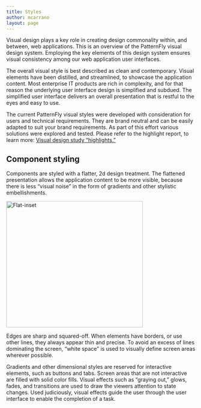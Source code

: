 ```yaml
---
title: Styles
author: mcarrano
layout: page
---
```

Visual design plays a key role in creating design commonality within, and between, web applications. This is an overview of the PatternFly visual design system. Employing the key elements of this design system ensures visual consistency among our web application user interfaces.

The overall visual style is best described as clean and contemporary. Visual elements have been distilled, and streamlined, to showcase the application content. Most enterprise IT products are rich in complexity, and for that reason the underlying user interface design is simplified and subdued. The simplified user interface delivers an overall presentation that is restful to the eyes and easy to use.

The current PatternFly visual styles were developed with consideration for users and technical requirements. They are brand neutral and can be easily adapted to suit your brand requirements. As part of this effort various solutions were explored and tested. Please refer to the highlight report, to learn more: [Visual design study &#8220;highlights.&#8221;][1]

## Component styling

Components are styled with a flatter, 2d design treatment. The flattened presentation allows the application content to be more visible, because there is less “visual noise” in the form of gradients and other stylistic embellishments.

[
<img class="alignnone size-full wp-image-633" alt="Flat-inset" src="{{site.baseurl}}assets/img/Flat-inset.jpg" width="364" height="336" />
][2]

Edges are sharp and squared-off. When elements have borders, or use other lines, they always appear thin and precise. To avoid an excess of lines dominating the screen, “white space” is used to visually define screen areas wherever possible.

Gradients and other dimensional styles are reserved for interactive elements, such as buttons and tabs. Screen areas that are not interactive are filled with solid color fills. Visual effects such as &#8220;graying out,&#8221; glows, fades, and transitions are used to draw the viewers attention to state changes. Used judiciously, visual effects guide the user through the user interface to enable the completion of a task.

 [1]: {{site.baseurl}}assets/img/Ustudy_RCUE_visualsW.pdf
 [2]: {{site.baseurl}}assets/img/Flat-inset.jpg
